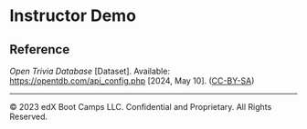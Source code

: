 # Instructor Demo

## Reference

*Open Trivia Database* [Dataset]. Available: https://opentdb.com/api_config.php [2024, May 10]. ([CC-BY-SA](https://creativecommons.org/licenses/by-sa/4.0/legalcode.en))

---

© 2023 edX Boot Camps LLC. Confidential and Proprietary. All Rights Reserved.

